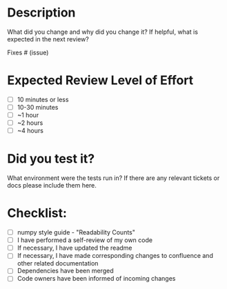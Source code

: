# Description

What did you change and why did you change it? 
If helpful, what is expected in the next review? 

Fixes # (issue)

# Expected Review Level of Effort
- [ ] 10 minutes or less
- [ ] 10-30 minutes
- [ ] ~1 hour
- [ ] ~2 hours
- [ ] ~4 hours 

# Did you test it?

What environment were the tests run in?
If there are any relevant tickets or docs please include them here. 


# Checklist:

- [ ] numpy style guide - "Readability Counts" 
- [ ] I have performed a self-review of my own code
- [ ] If necessary, I have updated the readme
- [ ] If necessary, I have made corresponding changes to confluence and other related documentation
- [ ] Dependencies have been merged
- [ ] Code owners have been informed of incoming changes
